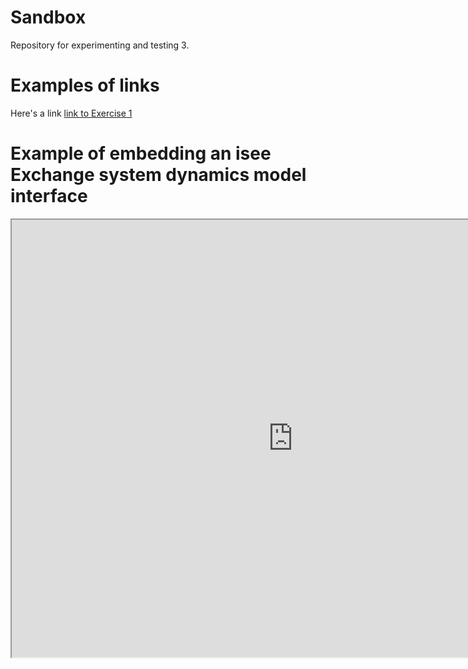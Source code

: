 # Sandbox
Repository for experimenting and testing 3.

# Examples of links

Here's a link [link to Exercise 1](https://github.com/CBSDLab/Sandbox-EX1/tree/467a3bcc8b575ec4611eeda4524b95a13814bbad)


# Example of embedding an isee Exchange system dynamics model interface

<iframe src="https://exchange.iseesystems.com/public/psh/bettr/index.html#page1" 
        width="900px" height="700px"></iframe>
